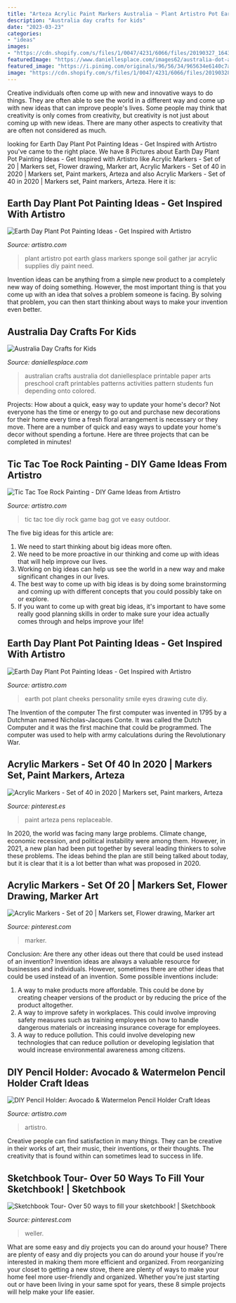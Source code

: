 ```yaml
---
title: "Arteza Acrylic Paint Markers Australia ~ Plant Artistro Pot Earth Glass Markers Sponge Soil Gather Jar Acrylic Supplies Diy Paint Need"
description: "Australia day crafts for kids"
date: "2023-03-23"
categories:
- "ideas"
images:
- "https://cdn.shopify.com/s/files/1/0047/4231/6066/files/20190327_164305-01_1024x1024.jpeg?v=1555990579"
featuredImage: "https://www.daniellesplace.com/images62/australia-dot-art-dots.jpg"
featured_image: "https://i.pinimg.com/originals/96/56/34/965634e6140c7ab618cc0519b06fe651.jpg"
image: "https://cdn.shopify.com/s/files/1/0047/4231/6066/files/20190328_135405-01_1024x1024.jpeg?v=1555974518"
---
```



Creative individuals often come up with new and innovative ways to do things. They are often able to see the world in a different way and come up with new ideas that can improve people's lives. Some people may think that creativity is only comes from creativity, but creativity is not just about coming up with new ideas. There are many other aspects to creativity that are often not considered as much.

	

		
looking for Earth Day Plant Pot Painting Ideas - Get Inspired with Artistro you've came to the right place. We have 8 Pictures about Earth Day Plant Pot Painting Ideas - Get Inspired with Artistro like Acrylic Markers - Set of 20 | Markers set, Flower drawing, Marker art, Acrylic Markers - Set of 40 in 2020 | Markers set, Paint markers, Arteza and also Acrylic Markers - Set of 40 in 2020 | Markers set, Paint markers, Arteza. Here it is:
		
    
## Earth Day Plant Pot Painting Ideas - Get Inspired With Artistro

<img loading=lazy src="https://cdn.shopify.com/s/files/1/0047/4231/6066/files/20190328_135316-01_1024x1024.jpeg?v=1555974338" onerror="this.onerror=null;this.src='https://tse3.mm.bing.net/th?id=OIP.H-z7gs7XeaTsh-wDVeOJ3wHaJ6&amp;pid=15.1';" alt="Earth Day Plant Pot Painting Ideas - Get Inspired with Artistro">

_Source: artistro.com_

>plant artistro pot earth glass markers sponge soil gather jar acrylic supplies diy paint need. 

	

Invention ideas can be anything from a simple new product to a completely new way of doing something. However, the most important thing is that you come up with an idea that solves a problem someone is facing. By solving that problem, you can then start thinking about ways to make your invention even better.

    
## Australia Day Crafts For Kids

<img loading=lazy src="https://www.daniellesplace.com/images62/australia-dot-art-dots.jpg" onerror="this.onerror=null;this.src='https://tse4.mm.bing.net/th?id=OIP.bDgo4xTSTaJPPmuqU8YTNwHaHa&amp;pid=15.1';" alt="Australia Day Crafts for Kids">

_Source: daniellesplace.com_

>australian crafts australia dot daniellesplace printable paper arts preschool craft printables patterns activities pattern students fun depending onto colored. 

	

Projects: How about a quick, easy way to update your home's decor?
Not everyone has the time or energy to go out and purchase new decorations for their home every time a fresh floral arrangement is necessary or they move. There are a number of quick and easy ways to update your home's decor without spending a fortune. Here are three projects that can be completed in minutes!

    
## Tic Tac Toe Rock Painting - DIY Game Ideas From Artistro

<img loading=lazy src="https://cdn.shopify.com/s/files/1/0047/4231/6066/files/20190327_164305-01_1024x1024.jpeg?v=1555990579" onerror="this.onerror=null;this.src='https://tse3.mm.bing.net/th?id=OIP.EIlLobHDdmmkVu49g7mdiAHaLA&amp;pid=15.1';" alt="Tic Tac Toe Rock Painting - DIY Game Ideas from Artistro">

_Source: artistro.com_

>tic tac toe diy rock game bag got ve easy outdoor. 

	

The five big ideas for this article are:
1. We need to start thinking about big ideas more often. 
2. We need to be more proactive in our thinking and come up with ideas that will help improve our lives. 
3. Working on big ideas can help us see the world in a new way and make significant changes in our lives. 
4. The best way to come up with big ideas is by doing some brainstorming and coming up with different concepts that you could possibly take on or explore. 
5. If you want to come up with great big ideas, it's important to have some really good planning skills in order to make sure your idea actually comes through and helps improve your life!

    
## Earth Day Plant Pot Painting Ideas - Get Inspired With Artistro

<img loading=lazy src="https://cdn.shopify.com/s/files/1/0047/4231/6066/files/20190328_135405-01_1024x1024.jpeg?v=1555974518" onerror="this.onerror=null;this.src='https://tse1.mm.bing.net/th?id=OIP.SgzxdT5_k9soOVnUa5oGOgHaIc&amp;pid=15.1';" alt="Earth Day Plant Pot Painting Ideas - Get Inspired with Artistro">

_Source: artistro.com_

>earth pot plant cheeks personality smile eyes drawing cute diy. 

	

The Invention of the computer
The first computer was invented in 1795 by a Dutchman named Nicholas-Jacques Conte. It was called the Dutch Computer and it was the first machine that could be programmed. The computer was used to help with army calculations during the Revolutionary War.

    
## Acrylic Markers - Set Of 40 In 2020 | Markers Set, Paint Markers, Arteza

<img loading=lazy src="https://i.pinimg.com/originals/96/56/34/965634e6140c7ab618cc0519b06fe651.jpg" onerror="this.onerror=null;this.src='https://tse1.mm.bing.net/th?id=OIP.99Xcx7W13MbvmTT_O2dyOgHaHT&amp;pid=15.1';" alt="Acrylic Markers - Set of 40 in 2020 | Markers set, Paint markers, Arteza">

_Source: pinterest.es_

>paint arteza pens replaceable. 

	

In 2020, the world was facing many large problems. Climate change, economic recession, and political instability were among them. However, in 2021, a new plan had been put together by several leading thinkers to solve these problems. The ideas behind the plan are still being talked about today, but it is clear that it is a lot better than what was proposed in 2020.

    
## Acrylic Markers - Set Of 20 | Markers Set, Flower Drawing, Marker Art

<img loading=lazy src="https://i.pinimg.com/originals/2a/c4/a2/2ac4a2719fd494f3eeeae93a4dc1a666.jpg" onerror="this.onerror=null;this.src='https://tse4.mm.bing.net/th?id=OIP.D9MSpTb5Goob4zEPrwnlFgHaHa&amp;pid=15.1';" alt="Acrylic Markers - Set of 20 | Markers set, Flower drawing, Marker art">

_Source: pinterest.com_

>marker. 

	

Conclusion: Are there any other ideas out there that could be used instead of an invention?
Invention ideas are always a valuable resource for businesses and individuals. However, sometimes there are other ideas that could be used instead of an invention. Some possible inventions include:
1. A way to make products more affordable. This could be done by creating cheaper versions of the product or by reducing the price of the product altogether.
2. A way to improve safety in workplaces. This could involve improving safety measures such as training employees on how to handle dangerous materials or increasing insurance coverage for employees.
3. A way to reduce pollution. This could involve developing new technologies that can reduce pollution or developing legislation that would increase environmental awareness among citizens.

    
## DIY Pencil Holder: Avocado &amp; Watermelon Pencil Holder Craft Ideas

<img loading=lazy src="https://cdn.shopify.com/s/files/1/0047/4231/6066/files/20190218_150804-01_1024x1024.jpeg?v=1555993344" onerror="this.onerror=null;this.src='https://tse4.mm.bing.net/th?id=OIP.eqn8PEU15aUtdWhvmhZKYgHaGn&amp;pid=15.1';" alt="DIY Pencil Holder: Avocado &amp; Watermelon Pencil Holder Craft Ideas">

_Source: artistro.com_

>artistro. 

	

Creative people can find satisfaction in many things. They can be creative in their works of art, their music, their inventions, or their thoughts. The creativity that is found within can sometimes lead to success in life.

    
## Sketchbook Tour- Over 50 Ways To Fill Your Sketchbook! | Sketchbook

<img loading=lazy src="https://i.pinimg.com/originals/43/45/c4/4345c43c5e205324a06bbe76ab924894.jpg" onerror="this.onerror=null;this.src='https://tse3.mm.bing.net/th?id=OIP.8t8o8I-JI1Jf7yPuOSUZFQHaEK&amp;pid=15.1';" alt="Sketchbook Tour- Over 50 ways to fill your sketchbook! | Sketchbook">

_Source: pinterest.com_

>weller. 

	

What are some easy and diy projects you can do around your house?
There are plenty of easy and diy projects you can do around your house if you're interested in making them more efficient and organized. From reorganizing your closet to getting a new stove, there are plenty of ways to make your home feel more user-friendly and organized. Whether you're just starting out or have been living in your same spot for years, these 8 simple projects will help make your life easier.

